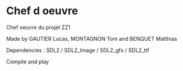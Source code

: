 # Chef d oeuvre

Chef oeuvre du projet ZZ1

Made by GAUTIER Lucas, MONTAGNON Tom and BENQUET Matthias

Dependencies : SDL2 / SDL2_Image / SDL2_gfx / SDL2_ttf

Compile and play

